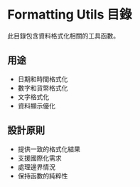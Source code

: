# Formatting Utils 目錄

此目錄包含資料格式化相關的工具函數。

## 用途

- 日期和時間格式化
- 數字和貨幣格式化
- 文字格式化
- 資料顯示優化

## 設計原則

- 提供一致的格式化結果
- 支援國際化需求
- 處理邊界情況
- 保持函數的純粹性
